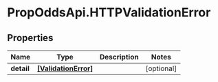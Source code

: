 # PropOddsApi.HTTPValidationError

## Properties

Name | Type | Description | Notes
------------ | ------------- | ------------- | -------------
**detail** | [**[ValidationError]**](ValidationError.md) |  | [optional] 


